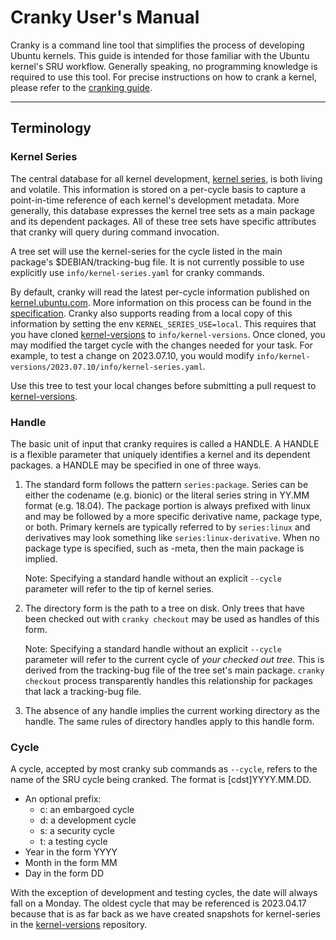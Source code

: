# Cranky User's Manual

Cranky is a command line tool that simplifies the process of developing Ubuntu
kernels. This guide is intended for those familiar with the Ubuntu kernel's
SRU workflow. Generally speaking, no programming knowledge is required to
use this tool. For precise instructions on how to crank a kernel, please
refer to the [cranking guide][1].

---

## Terminology

### Kernel Series

The central database for all kernel development, [kernel series][2], is both living
and volatile. This information is stored on a per-cycle basis to capture a
point-in-time reference of each kernel's development metadata. More generally,
this database expresses the kernel tree sets as a main package and its
dependent packages. All of these tree sets have specific attributes that cranky
will query during command invocation.

A tree set will use the kernel-series for the cycle listed in the main package's
$DEBIAN/tracking-bug file. It is not currently possible to use explicitly use
`info/kernel-series.yaml` for cranky commands.

By default, cranky will read the latest per-cycle information published on
[kernel.ubuntu.com][4]. More information on this process can be found in the
[specification][5]. Cranky also supports reading from a local copy of this
information by setting the env ``KERNEL_SERIES_USE=local``. This requires that
you have cloned [kernel-versions][3] to `info/kernel-versions`. Once cloned, 
you may modified the target cycle with the changes needed for your task. For
example, to test a change on 2023.07.10, you would modify 
`info/kernel-versions/2023.07.10/info/kernel-series.yaml`.

Use this tree to test your local changes before submitting a pull request to
[kernel-versions][3].

### Handle

The basic unit of input that cranky requires is called a HANDLE. A HANDLE is a
flexible parameter that uniquely identifies a kernel and its dependent packages.
a HANDLE may be specified in one of three ways.

1. The standard form follows the pattern `series:package`. Series can be
   either the codename (e.g. bionic) or the literal series string in YY.MM format
   (e.g. 18.04). The package portion is always prefixed with linux and may be
   followed by a more specific derivative name, package type, or both. Primary
   kernels are typically referred to by `series:linux` and derivatives may look
   something like `series:linux-derivative`. When no package type is specified,
   such as -meta, then the main package is implied.

    Note: Specifying a standard handle without an explicit `--cycle` parameter
    will refer to the tip of kernel series.

2. The directory form is the path to a tree on disk. Only trees that have been
   checked out with `cranky checkout` may be used as handles of this form.

   Note: Specifying a standard handle without an explicit `--cycle` parameter
   will refer to the current cycle of _your checked out tree_. This is derived
   from the tracking-bug file of the tree set's main package. `cranky checkout`
   process transparently handles this relationship for packages that lack a
   tracking-bug file.

3. The absence of any handle implies the current working directory
   as the handle. The same rules of directory handles apply to this handle form.

### Cycle

A cycle, accepted by most cranky sub commands as `--cycle`, refers to the name 
of the SRU cycle being cranked. The format is [cdst]YYYY.MM.DD.

- An optional prefix:
  - c: an embargoed cycle
  - d: a development cycle
  - s: a security cycle
  - t: a testing cycle
- Year in the form YYYY
- Month in the form MM
- Day in the form DD

With the exception of development and testing cycles, the date will always fall
on a Monday. The oldest cycle that may be referenced is 2023.04.17 because that
is as far back as we have created snapshots for kernel-series in the
[kernel-versions][3] repository.

[1]: ../docs/cranking-the-kernel.md
[2]: ../../info/kernel-series.yaml
[3]: http://10.131.201.69/kernel/kernel-versions
[4]: https://kernel.ubuntu.com/info/
[5]: https://docs.google.com/document/d/1a7ZBCm1l2TmZSyGWQ30Q6mY0BBLauqXkQamxqwANZ_Y/edit
